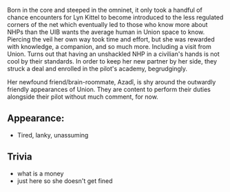 Born in the core and steeped in the omninet, it only took a handful of chance encounters for Lyn Kittel to become introduced to the less regulated corners of the net which eventually led to those who know more about NHPs than the UIB wants the average human in Union space to know. Piercing the veil her own way took time and effort, but she was rewarded with knowledge, a companion, and so much more. Including a visit from Union. Turns out that having an unshackled NHP in a civilian's hands is not cool by their standards. In order to keep her new partner by her side, they struck a deal and enrolled in the pilot's academy, begrudgingly.

Her newfound friend/brain-roommate, Azadî, is shy around the outwardly friendly appearances of Union. They are content to perform their duties alongside their pilot without much comment, for now.

## Appearance:
- Tired, lanky, unassuming

## Trivia
- what is a money 
- just here so she doesn't get fined
